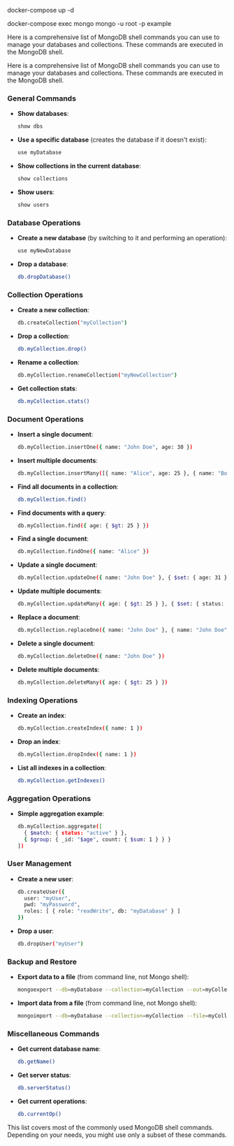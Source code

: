 docker-compose up -d

docker-compose exec mongo mongo -u root -p example

Here is a comprehensive list of MongoDB shell commands you can use to manage your databases and collections. These commands are executed in the MongoDB shell.

Here is a comprehensive list of MongoDB shell commands you can use to manage your databases and collections. These commands are executed in the MongoDB shell.

### General Commands

- **Show databases**:

  ```sh
  show dbs
  ```

- **Use a specific database** (creates the database if it doesn't exist):

  ```sh
  use myDatabase
  ```

- **Show collections in the current database**:

  ```sh
  show collections
  ```

- **Show users**:

  ```sh
  show users
  ```

### Database Operations

- **Create a new database** (by switching to it and performing an operation):

  ```sh
  use myNewDatabase
  ```

- **Drop a database**:

  ```sh
  db.dropDatabase()
  ```

### Collection Operations

- **Create a new collection**:

  ```sh
  db.createCollection("myCollection")
  ```

- **Drop a collection**:

  ```sh
  db.myCollection.drop()
  ```

- **Rename a collection**:

  ```sh
  db.myCollection.renameCollection("myNewCollection")
  ```

- **Get collection stats**:

  ```sh
  db.myCollection.stats()
  ```

### Document Operations

- **Insert a single document**:

  ```sh
  db.myCollection.insertOne({ name: "John Doe", age: 30 })
  ```

- **Insert multiple documents**:

  ```sh
  db.myCollection.insertMany([{ name: "Alice", age: 25 }, { name: "Bob", age: 28 }])
  ```

- **Find all documents in a collection**:

  ```sh
  db.myCollection.find()
  ```

- **Find documents with a query**:

  ```sh
  db.myCollection.find({ age: { $gt: 25 } })
  ```

- **Find a single document**:

  ```sh
  db.myCollection.findOne({ name: "Alice" })
  ```

- **Update a single document**:

  ```sh
  db.myCollection.updateOne({ name: "John Doe" }, { $set: { age: 31 } })
  ```

- **Update multiple documents**:

  ```sh
  db.myCollection.updateMany({ age: { $gt: 25 } }, { $set: { status: "active" } })
  ```

- **Replace a document**:

  ```sh
  db.myCollection.replaceOne({ name: "John Doe" }, { name: "John Doe", age: 32, status: "active" })
  ```

- **Delete a single document**:

  ```sh
  db.myCollection.deleteOne({ name: "John Doe" })
  ```

- **Delete multiple documents**:

  ```sh
  db.myCollection.deleteMany({ age: { $gt: 25 } })
  ```

### Indexing Operations

- **Create an index**:

  ```sh
  db.myCollection.createIndex({ name: 1 })
  ```

- **Drop an index**:

  ```sh
  db.myCollection.dropIndex({ name: 1 })
  ```

- **List all indexes in a collection**:

  ```sh
  db.myCollection.getIndexes()
  ```

### Aggregation Operations

- **Simple aggregation example**:

  ```sh
  db.myCollection.aggregate([
    { $match: { status: "active" } },
    { $group: { _id: "$age", count: { $sum: 1 } } }
  ])
  ```

### User Management

- **Create a new user**:

  ```sh
  db.createUser({
    user: "myUser",
    pwd: "myPassword",
    roles: [ { role: "readWrite", db: "myDatabase" } ]
  })
  ```

- **Drop a user**:

  ```sh
  db.dropUser("myUser")
  ```

### Backup and Restore

- **Export data to a file** (from command line, not Mongo shell):

  ```sh
  mongoexport --db=myDatabase --collection=myCollection --out=myCollection.json --jsonArray
  ```

- **Import data from a file** (from command line, not Mongo shell):

  ```sh
  mongoimport --db=myDatabase --collection=myCollection --file=myCollection.json --jsonArray
  ```

### Miscellaneous Commands

- **Get current database name**:

  ```sh
  db.getName()
  ```

- **Get server status**:

  ```sh
  db.serverStatus()
  ```

- **Get current operations**:

  ```sh
  db.currentOp()
  ```

This list covers most of the commonly used MongoDB shell commands. Depending on your needs, you might use only a subset of these commands.